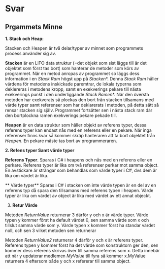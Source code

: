 ﻿# Svar


## Prgammets Minne

**1. Stack och Heap**: 

Stacken och Heapen är två delar/typer av minnet som programmets process använder sig av.

**Stacken** är en LIFO data struktur (=det objekt som sist läggs till är det objektet som först tas bort) som hanterar de metoder som körs av programmet. När en metod anropas av
programmet so läggs dess information i en *Stack Ram* högst upp på *Stacken**. Denna *Stack Ram* håller värdena för metodens inskickade paremtrar, de lokala typerna som
deklereras i metodens kropp, samt en exekverings pekare till nästa exekverings punkt i den underliggande *Stack Ramen**. När den översta metoden har exekverats så plockas den bort från stacken
tillsamans med värde typer samt referenser som har deklarerats i metoden, på detta sätt så rensar stacken sig själv. Programmet fortsätter sen i nästa stack ram där den bortplockna
ramen exekverings pekare pekade till.  

**Heapen** är en data struktur som håller objekt av referens typer, dessa referens typer kan endast nås med en referens eller en pekare. När inga referenser finns kvar så kommer skräp
hanteraren att ta bort objektet från *Heapen*. En pekare måste tas bort av programmeraren. 

**2. Refens typer Samt värde typer**

**Referens Typer**. Sparas i C# i heapens och nås med en referens eller en perkare. Referens typer är lika om två referenser perkar mot samma object.
En avstickare är strängar som behandlas som värde typer i C#,
dvs dem är lika om värdet är lika.

** Värde typer** Sparas i C# i stacken om inte värde typen är en del av en referens typ då spara den tillsamans med referens typen i heapen.  Värde typer är lika om värdet av
object är lika med värdet av ett annat objeckt.

3. **Retur Värde**

Metoden *ReturnValue* returnerar 3 därför y och x är värde typer. Värde typen y kommer först ha default värdet 0, sen samma värde som x och tillslut samma värde som y.
Värde typen x kommer först ha standar värdet noll, och sen 3 vilket metoden sen returnerar

Metoden *ReturnValue2* returnerar 4 därför y och x är referens typer. Referens typen y kommer först ha det värde som konstruktorn ger den, sen kommer dess referens skrivas över till samma
referens som x. Detta innebär att när y updaterar medlemen *MyValue* till fyra så kommer x.MyValue returnera 4 eftersom både y och x refererar till samma object. 

